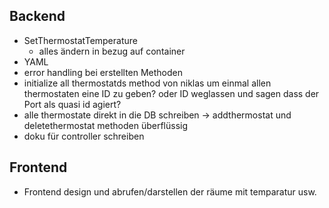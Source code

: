 ## Backend
- SetThermostatTemperature 
  - alles ändern in bezug auf container 
- YAML 
- error handling bei erstellten Methoden
- initialize all thermostatds method von niklas um einmal allen thermostaten eine ID zu geben? oder ID weglassen und sagen dass der Port als quasi id agiert? 
- alle thermostate direkt in die DB schreiben -> addthermostat und deletethermostat methoden überflüssig
- doku für controller schreiben 

## Frontend 
- Frontend design und abrufen/darstellen der räume mit temparatur usw. 
